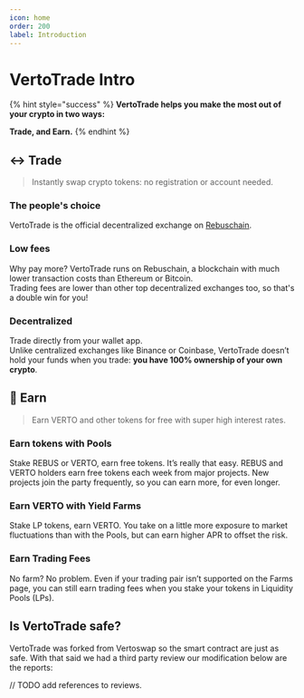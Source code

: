 ```yaml
---
icon: home
order: 200
label: Introduction
---
```


# VertoTrade Intro

{% hint style="success" %}
**VertoTrade helps you make the most out of your crypto in two ways:**

**Trade, and Earn.**
{% endhint %}

## ↔️ Trade

> Instantly swap crypto tokens: no registration or account needed.

### The people's choice

VertoTrade is the official decentralized exchange on [Rebuschain](https://www.rebuschain.com).

### Low fees

Why pay more? VertoTrade runs on Rebuschain, a blockchain with much lower transaction costs than Ethereum or Bitcoin.\
Trading fees are lower than other top decentralized exchanges too, so that's a double win for you!

### Decentralized

Trade directly from your wallet app.\
Unlike centralized exchanges like Binance or Coinbase, VertoTrade doesn’t hold your funds when you trade: **you have 100% ownership of your own crypto**.

## 💸 Earn

> Earn VERTO and other tokens for free with super high interest rates.

### Earn tokens with Pools

Stake REBUS or VERTO, earn free tokens. It’s really that easy.
REBUS and VERTO holders earn free tokens each week from major projects. New projects join the party frequently, so you can earn more, for even longer.

### Earn VERTO with Yield Farms

Stake LP tokens, earn VERTO. You take on a little more exposure to market fluctuations than with the Pools, but can earn higher APR to offset the risk.

### Earn Trading Fees

No farm? No problem. Even if your trading pair isn’t supported on the Farms page, you can still earn trading fees when you stake your tokens in Liquidity Pools (LPs).

## Is VertoTrade safe?

VertoTrade was forked from Vertoswap so the smart contract are just as safe. With that said we had a third party review our modification below are the reports:

// TODO add references to reviews.